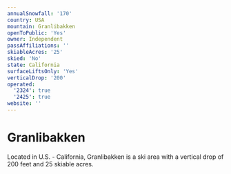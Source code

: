 ```yaml
---
annualSnowfall: '170'
country: USA
mountain: Granlibakken
openToPublic: 'Yes'
owner: Independent
passAffiliations: ''
skiableAcres: '25'
skied: 'No'
state: California
surfaceLiftsOnly: 'Yes'
verticalDrop: '200'
operated:
  '2324': true
  '2425': true
website: ''
---
```



# Granlibakken

Located in U.S. - California, Granlibakken is a ski area with a vertical drop of 200 feet and 25 skiable acres.
